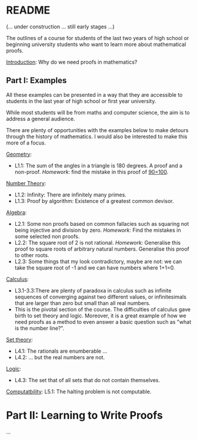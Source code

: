 # README

(... under construction ... still early stages ...)

The outlines of a course for students of the last two years of high school or beginning university students who want to learn more about mathematical proofs.

[Introduction](introduction.html): Why do we need proofs in mathematics?

## Part I: Examples

All these examples can be presented in a way that they are accessible to students in the last year of high school or first year university. 

While most students will be from maths and computer science, the aim is to address a general audience. 

There are plenty of opportunities with the examples below to make detours through the history of mathematics. I would also be interested to make this more of a focus.

[Geometry](): 
- L1.1: The sum of the angles in a triangle is 180 degrees. A proof and a non-proof.
*Homework:* find the mistake in this proof of [90=100](https://cnx.org/contents/OD1Lhy17@20.20:5gTEWfDM@8/90-100-A-Proof).

[Number Theory](): 
- L1.2: Infinity: There are infinitely many primes. 
- L1.3: Proof by algorithm: Existence of a greatest common devisor. 

[Algebra](): 
- L2.1: Some non proofs based on common fallacies such as squaring not being injective and division by zero.
 *Homework:* Find the mistakes in some selected non proofs.
- L2.2: The square root of 2 is not rational.
*Homework:* Generalise this proof to square roots of arbitrary natural numbers. Generalise this proof to other roots.
- L2.3: Some things that my look contradictory, maybe are not: we can take the square root of -1 and we can have numbers where 1+1=0.

[Calculus](): 
- L3.1-3.3:There are plenty of paradoxa in calculus such as infinite sequences of converging against two different values, or infinitesimals that are larger than zero but small than all real numbers. 
- This is the pivotal section of the course. The difficulties of calculus gave birth to set theory and logic. Moreover, it is a great example of how we need proofs as a method to even answer a basic question such as "what is the number line?".

[Set theory](): 
- L4.1: The rationals are enumberable ... 
- L4.2: ... but the real numbers are not. 

[Logic]():
- L4.3: The set that of all sets that do not contain themselves. 

[Computatbility](): L5.1: The halting problem is not computable.

# Part II: Learning to Write Proofs

...

